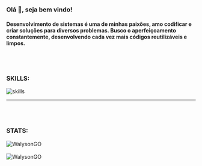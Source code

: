 <h3 align="left">Olá 👋, seja bem vindo! </h3>
<h4 align="left">Desenvolvimento de sistemas é uma de minhas paixões, amo codificar e criar soluções para diversos problemas. Busco o aperfeiçoamento constantemente, desenvolvendo cada vez mais códigos reutilizáveis e limpos.</h4>
</br>
</br>

<h3>SKILLS:</h3>
<div align="left">
<img aling="left" src="https://skillicons.dev/icons?i=html,bootstrap,materialui,css,sass,styledcomponents,ps,figma,js,ts,nodejs,express,react,vuejs,nuxtjs,electron,docker,mongo,mysql,postgres,php,wordpress,laravel,java,supabase,firebase,git,bash,python,flask,heroku,vercel,linux,nginx,aws,cloudflare,grafana,bots,tensorflow," alt="skills" /><br>
</div>
<hr>
</br>
</br>

<h3>STATS:</h3>
<div align="left">
<img src="https://github-readme-stats.vercel.app/api/top-langs/?username=anuraghazra&langs_count=8&theme=synthwave&layout=compact&locale=pt-BR" alt="WalysonGO" /><br><br>
<img src="https://github-readme-stats.vercel.app/api?username=walysongo&show_icons=true&theme=synthwave&locale=pt-BR" alt="WalysonGO" />
</div>

